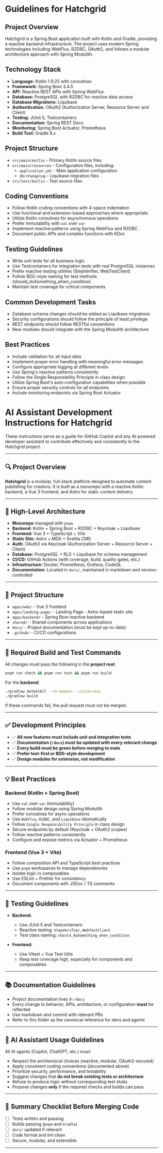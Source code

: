 # Guidelines for Hatchgrid

## Project Overview
Hatchgrid is a Spring Boot application built with Kotlin and Gradle, providing a reactive backend infrastructure. The project uses modern Spring technologies including WebFlux, R2DBC, OAuth2, and follows a modular architecture approach with Spring Modulith.

## Technology Stack
- **Language:** Kotlin 1.9.25 with coroutines
- **Framework:** Spring Boot 3.4.5
- **API:** Reactive REST APIs with Spring WebFlux
- **Database:** PostgreSQL with R2DBC for reactive data access
- **Database Migrations:** Liquibase
- **Authentication:** OAuth2 (Authorization Server, Resource Server and Client)
- **Testing:** JUnit 5, Testcontainers
- **Documentation:** Spring REST Docs
- **Monitoring:** Spring Boot Actuator, Prometheus
- **Build Tool:** Gradle 8.x

## Project Structure
- `src/main/kotlin` - Primary Kotlin source files
- `src/main/resources` - Configuration files, including:
    - `application.yml` - Main application configuration
    - `db/changelog` - Liquibase migration files
- `src/test/kotlin` - Test source files

## Coding Conventions
- Follow Kotlin coding conventions with 4-space indentation
- Use functional and extension-based approaches where appropriate
- Utilize Kotlin coroutines for asynchronous operations
- Prefer immutability with `val` over `var`
- Implement reactive patterns using Spring WebFlux and R2DBC
- Document public APIs and complex functions with KDoc

## Testing Guidelines
- Write unit tests for all business logic
- Use Testcontainers for integration tests with real PostgreSQL instances
- Prefer reactive testing utilities (StepVerifier, WebTestClient)
- Follow BDD-style naming for test methods (should_doSomething_when_condition)
- Maintain test coverage for critical components

## Common Development Tasks
- Database schema changes should be added as Liquibase migrations
- Security configurations should follow the principle of least privilege
- REST endpoints should follow RESTful conventions
- New modules should integrate with the Spring Modulith architecture

## Best Practices
- Include validation for all input data
- Implement proper error handling with meaningful error messages
- Configure appropriate logging at different levels
- Use Spring's reactive patterns consistently
- Follow the Single Responsibility Principle in class design
- Utilize Spring Boot's auto-configuration capabilities when possible
- Ensure proper security controls for all endpoints
- Include monitoring endpoints via Spring Boot Actuator

# AI Assistant Development Instructions for Hatchgrid

These instructions serve as a guide for GitHub Copilot and any AI-powered developer assistant to contribute effectively and consistently to the Hatchgrid project.

---

## 🔍 Project Overview

**Hatchgrid** is a modular, full-stack platform designed to automate content publishing for creators. It is built as a monorepo with a reactive Kotlin backend, a Vue 3 frontend, and Astro for static content delivery.

---

## 🧠 High-Level Architecture

- **Monorepo** managed with `pnpm`
- **Backend:** Kotlin + Spring Boot + R2DBC + Keycloak + Liquibase
- **Frontend:** Vue 3 + TypeScript + Vite
- **Static Site:** Astro + MDX + Sveltia CMS
- **Auth:** OAuth2 via Keycloak (Authorization Server + Resource Server + Client)
- **Database:** PostgreSQL + RLS + Liquibase for schema management
- **CI/CD:** GitHub Actions (with coverage, build, quality gates, etc.)
- **Infrastructure:** Docker, Prometheus, Grafana, CodeQL
- **Documentation:** Located in `docs/`, maintained in markdown and version-controlled

---

## 📁 Project Structure

- `apps/web/` - Vue 3 frontend
- `apps/landing-page/` - Landing Page - Astro-based static site
- `apps/backend/` - Spring Boot reactive backend
- `shared/` - Shared components across applications
- `docs/` - Project documentation (must be kept up-to-date)
- `.github/` - CI/CD configurations

---

## 🧪 Required Build and Test Commands

All changes must pass the following in the **project root**:

```bash
pnpm run check && pnpm run test && pnpm run build
```

For the **backend**:

```bash
./gradlew detektAll --no-daemon --stacktrace
./gradlew build
```

If these commands fail, the pull request must not be merged.

---

## ✅ Development Principles

- ✅ **All new features must include unit and integration tests**
- ✅ **Documentation (`/docs`) must be updated with every relevant change**
- ✅ **Every build must be green before merging to main**
- ✅ **Prefer test-first or BDD-style development**
- ✅ **Design modules for extension, not modification**

---

## 💡 Best Practices

### Backend (Kotlin + Spring Boot)

- Use `val` over `var` (immutability)
- Follow modular design using Spring Modulith
- Prefer coroutines for async operations
- Use `WebFlux`, `R2DBC`, and `Liquibase` idiomatically
- Follow `Single Responsibility Principle` in class design
- Secure endpoints by default (Keycloak + OAuth2 scopes)
- Follow reactive patterns consistently
- Configure and expose metrics via Actuator + Prometheus

### Frontend (Vue 3 + Vite)

- Follow composition API and TypeScript best practices
- Use `pnpm` workspaces to manage dependencies
- Isolate logic in composables
- Use ESLint + Prettier for consistency
- Document components with JSDoc / TS comments

---

## 🧪 Testing Guidelines

- **Backend:**
    - Use JUnit 5 and Testcontainers
    - Reactive testing: `StepVerifier`, `WebTestClient`
    - Test class naming: `should_doSomething_when_condition`

- **Frontend:**
    - Use Vitest + Vue Test Utils
    - Keep test coverage high, especially for components and composables

---

## 📚 Documentation Guidelines

- Project documentation lives in `/docs`
- Every change to behavior, APIs, architecture, or configuration **must** be reflected
- Use markdown and commit with relevant PRs
- Refer to this folder as the canonical reference for devs and agents

---

## 💬 AI Assistant Usage Guidelines

All AI agents (Copilot, ChatGPT, etc.) must:

- Respect the architectural choices (reactive, modular, OAuth2-secured)
- Apply consistent coding conventions (documented above)
- Prioritize security, performance, and testability
- Suggest changes that **do not break existing tests or architecture**
- Refuse to produce logic without corresponding test stubs
- Propose changes **only** if the required checks and builds can pass

---

## 🧷 Summary Checklist Before Merging Code

- [ ] Tests written and passing
- [ ] Builds passing (`pnpm` and `Gradle`)
- [ ] `docs/` updated if relevant
- [ ] Code format and lint clean
- [ ] Secure, modular, and extensible

---

